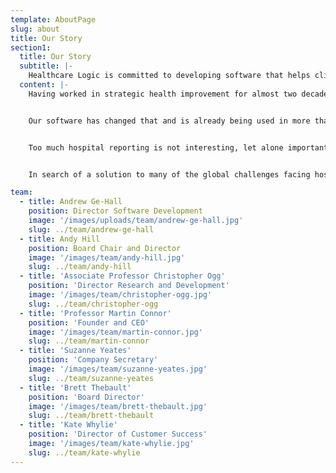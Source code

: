 ```yaml
---
template: AboutPage
slug: about
title: Our Story
section1:
  title: Our Story
  subtitle: |-
    Healthcare Logic is committed to developing software that helps clinical and managerial leaders improve the performance of their hospitals.
  content: |-
    Having worked in strategic health improvement for almost two decades across five countries and three continents, founder and CEO Martin Connor is driven by the remarkable fact there is no international standard definition of the appropriate data required to operationally manage a hospital.


    Our software has changed that and is already being used in more than 60 hospitals where it is optimising performance in areas such as Outpatients, Surgery and Theatres, Endoscopy, Emergency Departments and Inpatient Bed Management.


    Too much hospital reporting is not interesting, let alone important. The question we constantly ask ourselves is - can we get an action out of the data we are producing? If the answer is no, we throw it out. If it is yes, we keep it and get ready to take action.


    In search of a solution to many of the global challenges facing hospitals, we have created a common language that is helping solve the dilemma of capacity, demand and process and showing there is a simpler, cheaper and better way.

team:
  - title: Andrew Ge-Hall
    position: Director Software Development
    image: '/images/uploads/team/andrew-ge-hall.jpg'
    slug: ../team/andrew-ge-hall
  - title: Andy Hill
    position: Board Chair and Director
    image: '/images/team/andy-hill.jpg'
    slug: ../team/andy-hill
  - title: 'Associate Professor Christopher Ogg'
    position: 'Director Research and Development'
    image: '/images/team/christopher-ogg.jpg'
    slug: ../team/christopher-ogg
  - title: 'Professor Martin Connor'
    position: 'Founder and CEO'
    image: '/images/team/martin-connor.jpg'
    slug: ../team/martin-connor
  - title: 'Suzanne Yeates'
    position: 'Company Secretary'
    image: '/images/team/suzanne-yeates.jpg'
    slug: ../team/suzanne-yeates
  - title: 'Brett Thebault'
    position: 'Board Director'
    image: '/images/team/brett-thebault.jpg'
    slug: ../team/brett-thebault
  - title: 'Kate Whylie'
    position: 'Director of Customer Success'
    image: '/images/team/kate-whylie.jpg'
    slug: ../team/kate-whylie
---
```

